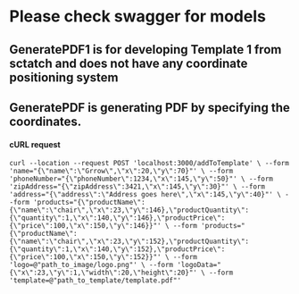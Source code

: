 # Please check swagger for models

## GeneratePDF1 is for developing Template 1 from sctatch and does not have any coordinate positioning system

## GeneratePDF is generating PDF by specifying the coordinates.

#### cURL request

`curl --location --request POST 'localhost:3000/addToTemplate' \ --form 'name="{\"name\":\"Grrow\",\"x\":20,\"y\":70}"' \ --form 'phoneNumber="{\"phoneNumber\":1234,\"x\":145,\"y\":50}"' \ --form 'zipAddress="{\"zipAddress\":3421,\"x\":145,\"y\":30}"' \ --form 'address="{\"address\":\"Address goes here\",\"x\":145,\"y\":40}"' \ --form 'products="{\"productName\":{\"name\":\"chair\",\"x\":23,\"y\":146},\"productQuantity\":{\"quantity\":1,\"x\":140,\"y\":146},\"productPrice\":{\"price\":100,\"x\":150,\"y\":146}}"' \ --form 'products="{\"productName\":{\"name\":\"chair\",\"x\":23,\"y\":152},\"productQuantity\":{\"quantity\":1,\"x\":140,\"y\":152},\"productPrice\":{\"price\":100,\"x\":150,\"y\":152}}"' \ --form 'logo=@"path_to_image/logo.png"' \ --form 'logoData="{\"x\":23,\"y\":1,\"width\":20,\"height\":20}"' \ --form 'template=@"path_to_template/template.pdf"'`
